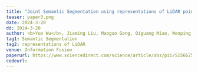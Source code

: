```yaml
---
title: "Joint Semantic Segmentation using representations of LiDAR point clouds and camera images" 
teaser: paper3.png
date: 2024-3-20
dd: 2024-3-20
author: <b>Yue Wu</b>, Jiaming Liu, Maoguo Gong, Qiguang Miao, Wenping Ma, Cai Xu
tag1: Semantic Segmentation
tag2: representations of LiDAR 
venue: Information Fusion
paperurl: https://www.sciencedirect.com/science/article/abs/pii/S1566253524001489
codeurl: 
---
```



